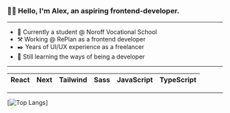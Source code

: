### 👋🏼 Hello, I'm Alex, an aspiring frontend-developer.
---

- 📖 Currently a student @ Noroff Vocational School
- ⚒️ Working @ RePlan as a frontend developer
- ✒️ Years of UI/UX experience as a freelancer
- 🏫 Still learning the ways of being a developer

---

| React  | Next | Tailwind | Sass | JavaScript | TypeScript |
| ---- | ---- | ---- | ---- | ---- | ---- |

---

[![Top Langs](https://github-readme-stats.vercel.app/api/top-langs/?username=alexdalene)]
